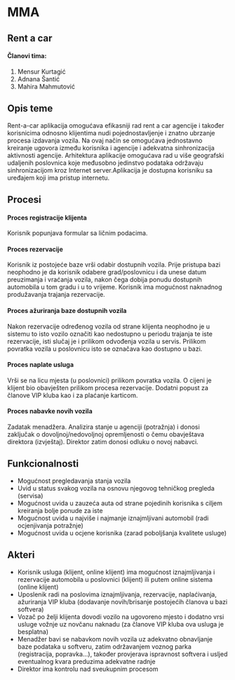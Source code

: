 ﻿# MMA
## Rent a car
#### Članovi tima:
1. Mensur Kurtagić
2. Adnana Šantić
3. Mahira Mahmutović
## Opis teme
Rent-a-car aplikacija omogućava efikasniji rad rent a car agencije i također korisnicima odnosno klijentima nudi pojednostavljenje i znatno ubrzanje procesa izdavanja vozila. Na ovaj način se omogućava jednostavno kreiranje ugovora između korisnika i agencije i adekvatna sinhronizacija aktivnosti agencije. Arhitektura aplikacije omogućava rad u više geografski udaljenih 
poslovnica koje međusobno jedinstvo podataka održavaju sinhronizacijom kroz Internet server.Aplikacija je dostupna korisniku sa uređajem koji ima pristup internetu. 
## Procesi
#### Proces registracije klijenta
Korisnik popunjava formular sa ličnim podacima.
#### Proces rezervacije
Korisnik iz postojeće baze vrši odabir dostupnih vozila. Prije pristupa bazi neophodno je da korisnik odabere grad/poslovnicu i da unese datum preuzimanja i vraćanja vozila, nakon čega dobija ponudu dostupnih automobila u tom gradu i u to vrijeme. Korisnik ima mogućnost naknadnog produžavanja trajanja rezervacije.
#### Proces ažuriranja baze dostupnih vozila
Nakon rezervacije određenog vozila od strane klijenta neophodno je u sistemu to isto vozilo označiti kao nedostupno u periodu trajanja te iste rezervacije, isti slučaj je i prilikom odvođenja vozila u servis. Prilikom povratka vozila u poslovnicu isto se označava kao dostupno u bazi. 
#### Proces naplate usluga
Vrši se na licu mjesta (u poslovnici) prilikom povratka vozila. O cijeni je klijent bio obavješten prilikom procesa rezervacije. Dodatni popust za članove VIP kluba kao i za plaćanje karticom.
#### Proces nabavke novih vozila
Zadatak menadžera. Analizira stanje u agenciji (potražnja) i donosi zaključak o dovoljnoj/nedovoljnoj opremljenosti o čemu obavještava direktora (izvještaj). Direktor zatim donosi odluku o novoj nabavci.
## Funkcionalnosti
- Mogućnost pregledavanja stanja vozila
- Uvid u status svakog vozila na osnovu njegovog tehničkog pregleda (servisa)
- Mogućnost uvida u zauzeća auta od strane pojedinih korisnika s ciljem kreiranja bolje ponude za iste
- Mogućnost uvida u najviše i najmanje iznajmljivani automobil (radi ocjenjivanja potražnje)
- Mogućnost uvida u ocjene korisnika (zarad poboljšanja kvalitete usluge)
## Akteri
- Korisnik usluga (klijent, online klijent)
ima mogućnost iznajmljivanja i rezervacije automobila u poslovnici (klijent) ili putem online sistema (online klijent)
- Uposlenik
radi na poslovima iznajmljivanja, rezervacije, naplaćivanja, ažuriranja VIP kluba (dodavanje novih/brisanje postojećih članova u bazi softvera)
- Vozač
po želji klijenta dovodi vozilo na ugovoreno mjesto i dodatno vrsi usluge vožnje uz novčanu naknadu (za članove VIP kluba ova usluga je besplatna)
- Menadžer
bavi se nabavkom novih vozila uz adekvatno obnavljanje baze podataka u softveru, zatim održavanjem voznog parka (registracija, popravka...), također provjerava ispravnost softvera i usljed eventualnog kvara preduzima adekvatne radnje
- Direktor
ima kontrolu nad sveukupnim procesom